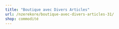 ```yaml
---
title: "Boutique avec Divers Articles"
url: /nzerekore/boutique-avec-divers-articles-31/
shop: commodité
---
```

